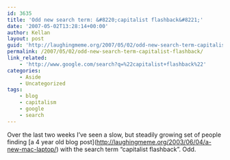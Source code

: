 ```yaml
---
id: 3635
title: 'Odd new search term: &#8220;capitalist flashback&#8221;'
date: '2007-05-02T13:28:14+00:00'
author: Kellan
layout: post
guid: 'http://laughingmeme.org/2007/05/02/odd-new-search-term-capitalist-flashback/'
permalink: /2007/05/02/odd-new-search-term-capitalist-flashback/
link_related:
    - 'http://www.google.com/search?q=%22capitalist+flashback%22'
categories:
    - Aside
    - Uncategorized
tags:
    - blog
    - capitalism
    - google
    - search
---
```


Over the last two weeks I’ve seen a slow, but steadily growing set of people finding \[a 4 year old blog post\](http://laughingmeme.org/2003/06/04/a-new-mac-laptop/) with the search term “capitalist flashback”. Odd.